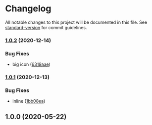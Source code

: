 # Changelog

All notable changes to this project will be documented in this file. See [standard-version](https://github.com/conventional-changelog/standard-version) for commit guidelines.

### [1.0.2](https://github.com/freedomsex/contact-icon/compare/v1.0.1...v1.0.2) (2020-12-14)


### Bug Fixes

* big icon ([6319aae](https://github.com/freedomsex/contact-icon/commit/6319aae9ffb6a227cb04c54cdc72c7e4ef9f810c))

### [1.0.1](https://github.com/freedomsex/contact-icon/compare/v1.0.0...v1.0.1) (2020-12-13)


### Bug Fixes

* inline ([1bb08ea](https://github.com/freedomsex/contact-icon/commit/1bb08ea44f4b66ed1d17c679d41737ccea1c5495))

## 1.0.0 (2020-05-22)
